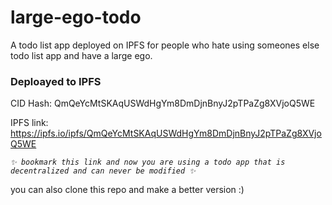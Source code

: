 # large-ego-todo
A todo list app deployed on IPFS for people who hate using someones else todo list app and have a large ego.

### Deploayed to IPFS

CID Hash: QmQeYcMtSKAqUSWdHgYm8DmDjnBnyJ2pTPaZg8XVjoQ5WE

IPFS link: https://ipfs.io/ipfs/QmQeYcMtSKAqUSWdHgYm8DmDjnBnyJ2pTPaZg8XVjoQ5WE

*`✨ bookmark this link and now you are using a todo app that is decentralized and can never be modified ✨`*

you can also clone this repo and make a better version :)
